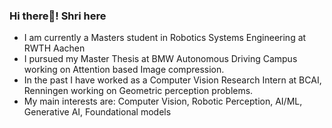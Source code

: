 ### Hi there👋! Shri here

- I am currently a Masters student in Robotics Systems Engineering at RWTH Aachen
- I pursued my Master Thesis at BMW Autonomous Driving Campus working on Attention based Image compression.
- In the past I have worked as a Computer Vision Research Intern at BCAI, Renningen working on Geometric perception problems.
- My main interests are: Computer Vision, Robotic Perception, AI/ML, Generative AI, Foundational models

<!--
**Shrinidhibhat87/Shrinidhibhat87** is a ✨ _special_ ✨ repository because its `README.md` (this file) appears on your GitHub profile.

Here are some ideas to get you started:

- 🔭 I’m currently working on ...
- 🌱 I’m currently learning ...
- 👯 I’m looking to collaborate on ...
- 🤔 I’m looking for help with ...
- 💬 Ask me about ...
- 📫 How to reach me: ...
- 😄 Pronouns: ...
- ⚡ Fun fact: ...
-->
